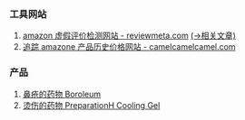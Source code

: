 ### 工具网站
1. [amazon 虚假评价检测网站 - reviewmeta.com](https://reviewmeta.com/) [(->相关文章)](/esns/misc/other#entry_reviewmeta)
1. [追踪 amazone 产品历史价格网站 - camelcamelcamel.com](https://camelcamelcamel.com/)

### 产品

1. [鼻疮的药物 Boroleum]()
1. [烫伤的药物 PreparationH Cooling Gel]()

